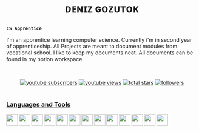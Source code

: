 # <p align="center">ᴅᴇɴɪᴢ ɢᴏᴢᴜᴛᴏᴋ</p>

**`CS Apprentice`**

I'm an apprentice learning computer science. Currently i'm in second year of apprenticeship. All Projects are meant to document modules from vocational school. I like to keep my documents neat. All documents can be found in my notion workspace.

<br/>
<p align="center">
  <a href="https://www.youtube.com/channel/UCZ1DWY39SYYRrbtd4VHV9iQ">
    <img alt="youtube subscribers" title="Subscribe to my YouTube channel" src="https://custom-icon-badges.demolab.com/youtube/channel/subscribers/UCZ1DWY39SYYRrbtd4VHV9iQ?color=%23E05D44&label=SUBSCRIBE&logo=video&logoColor=white&style=for-the-badge&labelColor=CE4630"/></a> 
  <a href="https://www.youtube.com/channel/UCZ1DWY39SYYRrbtd4VHV9iQ">
    <img alt="youtube views" title="YouTube views" src="https://custom-icon-badges.demolab.com/youtube/channel/views/UCZ1DWY39SYYRrbtd4VHV9iQ?color=%23E1AD0E&logo=video&logoColor=white&style=for-the-badge&labelColor=C79600"/></a> 
  <a href="https://github.com/panteradg?tab=repositories&sort=stargazers">
    <img alt="total stars" title="Total stars on GitHub" src="https://custom-icon-badges.demolab.com/github/stars/panteradg?color=55960c&style=for-the-badge&labelColor=488207&logo=star"/></a>
  <a href="https://github.com/panteradg?tab=followers">
    <img alt="followers" title="Follow me on Github" src="https://custom-icon-badges.demolab.com/github/followers/panteradg?color=236ad3&labelColor=1155ba&style=for-the-badge&logo=person-add&label=Follow&logoColor=white"/></a>
  <a href="https://github.com/panteradg/Simple-View-Counter">
</p>

#

### Languages and Tools
<img align="left" width="30px" src="https://cdn.jsdelivr.net/gh/devicons/devicon/icons/css3/css3-original.svg" />
<img align="left" width="30px" src="https://cdn.jsdelivr.net/gh/devicons/devicon/icons/html5/html5-original.svg" />
<img align="left" width="30px" src="https://cdn.jsdelivr.net/gh/devicons/devicon/icons/javascript/javascript-original.svg" />
<img align="left" width="30px" src="https://cdn.jsdelivr.net/gh/devicons/devicon/icons/csharp/csharp-original.svg" />
<img align="left" width="30px" src="https://cdn.jsdelivr.net/gh/devicons/devicon/icons/bootstrap/bootstrap-original.svg" />
<img align="left" width="30px" src="https://cdn.jsdelivr.net/gh/devicons/devicon/icons/git/git-original.svg" />
<img align="left" width="30px" src="https://cdn.jsdelivr.net/gh/devicons/devicon/icons/jquery/jquery-original.svg" />
<img align="left" width="30px" src="https://cdn.jsdelivr.net/gh/devicons/devicon/icons/mysql/mysql-original.svg" />
<img align="left" width="30px" src="https://cdn.jsdelivr.net/gh/devicons/devicon/icons/visualstudio/visualstudio-plain.svg" />
<img align="left" width="30px" src="https://cdn.jsdelivr.net/gh/devicons/devicon/icons/vscode/vscode-original.svg" />
<img align="left" width="30px" src="https://cdn.jsdelivr.net/gh/devicons/devicon/icons/trello/trello-plain.svg" />
<img align="left" width="30px" src="https://cdn.jsdelivr.net/gh/devicons/devicon/icons/chrome/chrome-original.svg" />
<img align="left" width="30px" src="https://cdn.jsdelivr.net/gh/devicons/devicon/icons/postgresql/postgresql-original.svg" />
<br>

#
